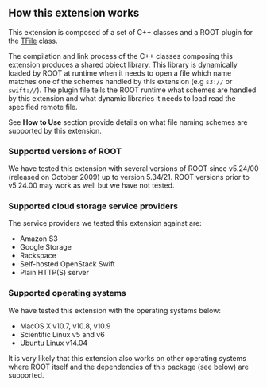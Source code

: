 ## How this extension works

This extension is composed of a set of C++ classes and a ROOT plugin for the [TFile](http://root.cern.ch/root/html/TFile.html) class.

The compilation and link process of the C++ classes composing this extension produces a shared object library. This library is dynamically loaded by ROOT at runtime when it needs to open a file which name matches one of the schemes handled by this extension (e.g `s3://` or `swift://`). The plugin file tells the ROOT runtime what schemes are handled by this extension and what dynamic libraries it needs to load read the specified remote file.

See **How to Use** section provide details on what file naming schemes are supported by this extension.

### Supported versions of ROOT

We have tested this extension with several versions of ROOT since v5.24/00 (released on October 2009) up to version 5.34/21. ROOT versions prior to v5.24.00 may work as well but we have not tested.

### Supported cloud storage service providers
The service providers we tested this extension against are:

* Amazon S3
* Google Storage
* Rackspace
* Self-hosted OpenStack Swift
* Plain HTTP(S) server

### Supported operating systems
We have tested this extension with the operating systems below:

* MacOS X v10.7, v10.8, v10.9
* Scientific Linux v5 and v6
* Ubuntu Linux v14.04

It is very likely that this extension also works on other operating systems where ROOT itself and the dependencies of this package (see below) are supported.
